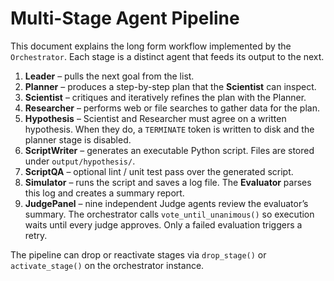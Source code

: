 # Multi-Stage Agent Pipeline

This document explains the long form workflow implemented by the `Orchestrator`. Each stage is a distinct agent that feeds its output to the next.

1. **Leader** – pulls the next goal from the list.
2. **Planner** – produces a step-by-step plan that the **Scientist** can inspect.
3. **Scientist** – critiques and iteratively refines the plan with the Planner.
4. **Researcher** – performs web or file searches to gather data for the plan.
5. **Hypothesis** – Scientist and Researcher must agree on a written hypothesis. When they do, a `TERMINATE` token is written to disk and the planner stage is disabled.
6. **ScriptWriter** – generates an executable Python script. Files are stored under `output/hypothesis/`.
7. **ScriptQA** – optional lint / unit test pass over the generated script.
8. **Simulator** – runs the script and saves a log file. The **Evaluator** parses this log and creates a summary report.
9. **JudgePanel** – nine independent Judge agents review the evaluator’s summary. The orchestrator calls `vote_until_unanimous()` so execution waits until every judge approves. Only a failed evaluation triggers a retry.

The pipeline can drop or reactivate stages via `drop_stage()` or `activate_stage()` on the orchestrator instance.
